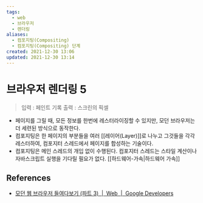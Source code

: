```yaml
---
tags:
  - web
  - 브라우저
  - 렌더링
aliases:
  - 컴포지팅(Compositing)
  - 컴포지팅(Compositing) 단계
created: 2021-12-30 13:06
updated: 2021-12-30 13:14
---
```


# 브라우저 렌더링 5

> 입력 : 페인트 기록
> 출력 : 스크린의 픽셀

- 페이지를 그릴 때, 모든 정보를 한번에 레스터라이징할 수 있지만, 모던 브라우저는 더 세련된 방식으로 동작한다.
- 컴포지팅은 한 페이지의 부분들을 여러 [[레이어(Layer)]]로 나누고 그것들을 각각 레스터하여, 컴포지터 스레드에서 페이지를 합성하는 기술이다.
- 컴포지팅은 메인 스레드의 개입 없이 수행된다. 컴포지터 스레드는 스타일 계산이나 자바스크립트 실행을 기다릴 필요가 없다. [[하드웨어-가속|하드웨어 가속]]

## References

- [모던 웹 브라우저 들여다보기 (파트 3)  |  Web  |  Google Developers](https://developers.google.com/web/updates/2018/09/inside-browser-part3?hl=ko#%EC%BB%B4%ED%8F%AC%EC%A7%80%ED%8C%85)
